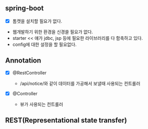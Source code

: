 ## spring-boot
- [x] 톰캣을 설치할 필요가 없다.
- 웹개발하기 위한 환경을 신경쓸 필요가 없다.
- starter << 얘가 jdbc, jsp 등에 필요한 라이브러리를 다 함축하고 있다.
- config에 대한 설정을 할 필요없다.


## Annotation
- [x] @RestController
  - /api/notice/와 같이 데이터를 가공해서 보낼때 사용되는 컨트롤러

- [x] @Controller
  - 뷰가 사용되는 컨트롤러

## REST(Representational state transfer)
